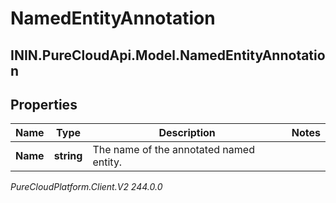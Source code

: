 # NamedEntityAnnotation

## ININ.PureCloudApi.Model.NamedEntityAnnotation

## Properties

|Name | Type | Description | Notes|
|------------ | ------------- | ------------- | -------------|
| **Name** | **string** | The name of the annotated named entity. | |



_PureCloudPlatform.Client.V2 244.0.0_
